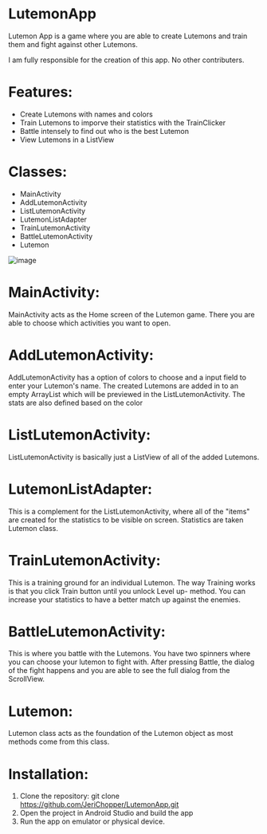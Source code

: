 # LutemonApp
Lutemon App is a game where you are able to create Lutemons and train them and fight against other Lutemons.

I am fully responsible for the creation of this app. No other contributers.


# Features:
- Create Lutemons with names and colors
- Train Lutemons to imporve their statistics with the TrainClicker
- Battle intensely to find out who is the best Lutemon
- View Lutemons in a ListView

# Classes:
- MainActivity
- AddLutemonActivity
- ListLutemonActivity
- LutemonListAdapter
- TrainLutemonActivity
- BattleLutemonActivity
- Lutemon

![image](https://user-images.githubusercontent.com/104365118/235348927-39a54ab3-4e59-480f-bbdd-f94941fe2f05.png)


# MainActivity:
MainActivity acts as the Home screen of the Lutemon game. There you are able to choose which activities you want to open. 

# AddLutemonActivity:
AddLutemonActivity has a option of colors to choose and a input field to enter your Lutemon's name. The created Lutemons are added in to an empty ArrayList which will be previewed in the ListLutemonActivity. The stats are also defined based on the color

# ListLutemonActivity:
ListLutemonActivity is basically just a ListView of all of the added Lutemons.

# LutemonListAdapter:
This is a complement for the ListLutemonActivity, where all of the "items" are created for the statistics to be visible on screen. Statistics are taken Lutemon class.

# TrainLutemonActivity:
This is a training ground for an individual Lutemon. The way Training works is that you click Train button until you unlock Level up- method. You can increase your statistics to have a better match up against the enemies.

# BattleLutemonActivity:
This is where you battle with the Lutemons. You have two spinners where you can choose your lutemon to fight with. After pressing Battle, the dialog of the fight happens and you are able to see the full dialog from the ScrollView.

# Lutemon:
Lutemon class acts as the foundation of the Lutemon object as most methods come from this class. 


# Installation:
1. Clone the repository: git clone https://github.com/JeriChopper/LutemonApp.git
2. Open the project in Android Studio and build the app
3. Run the app on emulator or physical device.
